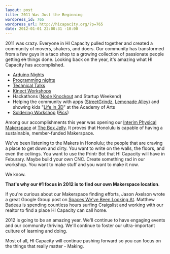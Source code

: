 ```yaml
--- 
layout: post
title: 2011 Was Just the Beginning
wordpress_id: 765
wordpress_url: http://hicapacity.org/?p=765
date: 2012-01-01 22:00:31 -10:00
---
```

2011 was crazy. Everyone in HI Capacity pulled together and created a community of movers, shakers, and doers. Our community has transformed from a few guys in a taco shop to a growing collection of passionate people getting <del>sh</del> things done. Looking back on the year, it's amazing what HI Capacity has accomplished.
<ul>
	<li><a href="http://hicapacity.org/?s=arduino&amp;submit=Search">Arduino Nights</a></li>
	<li><a href="http://hicapacity.org/2011/10/17/first-public-night-foursquare-api-night/">Programming nights</a></li>
	<li><a href="http://hicapacity.org/2011/11/19/attacking-web-applications-nov-29th/">Technical Talks</a></li>
	<li><a href="http://hicapacity.org/2011/10/14/3d-interactive-programming-for-the-rest-of-us-hacking-the-microsoft-kinect-sensor/">Kinect Workshops</a></li>
	<li>Hackathons (<a href="http://hicapacity.org/2011/08/30/node-knockout-2011-completed/">Node Knockout</a> and Startup Weekend)</li>
	<li>Helping the community with apps (<a href="http://www.google.com/url?sa=t&amp;rct=j&amp;q=&amp;esrc=s&amp;source=web&amp;cd=1&amp;ved=0CB4QFjAA&amp;url=http%3A%2F%2Fitunes.apple.com%2Fus%2Fapp%2Ffind-streetgrindz%2Fid457410435%3Fmt%3D8&amp;ei=hmEBT7GyG8eZiALxqsDQDg&amp;usg=AFQjCNEX_ZwMf_KnwlVDw6qpYfsfCLTHSg">StreetGrindz</a>, <a href="http://itunes.apple.com/us/app/lemonade-alley/id477041389?mt=8">Lemonade Alley</a>) and showing kids "<a href="http://www.honoluluacademy.org/events/bank_of_hawaii_sunday/12120-life_3d">Life in 3D</a>" at the Academy of Arts</li>
	<li><a href="http://hicapacity.org/2011/12/01/soldering-workshop-dec-13-2011/">Soldering Workshop</a> (<a href="https://www.facebook.com/media/set/?set=a.249435235121863.60851.138211559577565&amp;type=3">Pics</a>)</li>
</ul>
Among our accomplishments this year was opening our <a href="http://hicapacity.org/2011/09/23/a-physical-makerspace-october-10th-2011/">Interim Physical Makerspace</a> at <a href="http://www.theboxjelly.com/">The Box Jelly</a>. It proves that Honolulu is capable of having a sustainable, member-funded Makerspace.

We've been listening to the Makers in Honolulu; the people that are craving a place to get down and dirty. You want to write on the walls, the floors, and even the celiings. You want to use the Printr Bot that HI Capacity will have in Feburary. Maybe build your own CNC. Create something rad in our workshop. You want to make stuff and you want to make it now.

We know.

<strong>That's why our #1 focus in 2012 is to find our own Makerspace location</strong>.

If you're curious about our Makerspace finding efforts, Jason Axelson wrote a great Google Group post on <a href="https://groups.google.com/forum/#!topic/honolulu-makerspace/vAmXTAW-txA">Spaces We've Been Looking At</a>. Matthew Badeau is spending countless hours surfing Craigslist and working with our realtor to find a place HI Capacity can call home.

2012 is going to be an amazing year. We'll continue to have engaging events and our community thriving. We'll continue to foster our ultra-important culture of learning and doing.

Most of all, HI Capacity will continue pushing forward so you can focus on the things that really matter - Making.
